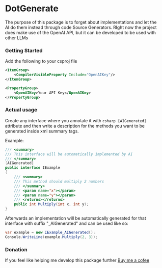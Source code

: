 # DotGenerate
The purpose of this package is to forget about implementations and let the AI do them instead through code Source Generators. RIght now the project does make use of the OpenAI API, but it can be developed to be used with other LLMs 

### Getting Started

Add the following to your csproj file
```xml
<ItemGroup>
	<CompilerVisibleProperty Include="OpenAIKey"/>
</ItemGroup>

<PropertyGroup>
	<OpenAIKey>Your API Key</OpenAIKey>
</PropertyGroup>
```

### Actual usage

Create any interface where you annotate it with ```csharp [AIGenerated]``` attribute and then write a description for the methods you want to be generated inside xml summary tags.

Example:

```csharp
/// <summary>
/// This interface will be automatically implemented by AI
/// </summary>
[AIGenerated]
public interface IExample
{
	/// <summary>
	/// This method should multiply 2 numbers
	/// </summary>
	/// <param name="x"></param>
	/// <param name="y"></param>
	/// <returns></returns>
	public int Multiply(int x, int y);
}
```

Afterwards an implementation will be automatically generated for that interface with suffix "_AIGenerated" and can be used like so:

```csharp
var example = new IExample_AIGenerated();
Console.WriteLine(example.Multiply(2, 3));
```

### Donation

If you feel like helping me develop this package further [Buy me a cofee](https://bmc.link/radinoiudaz)